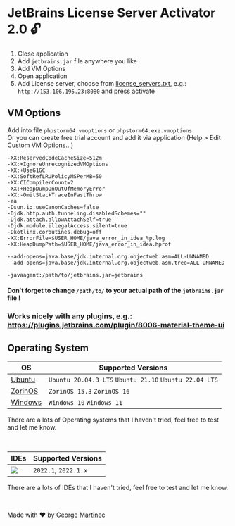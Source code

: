 # JetBrains License Server Activator 2.0 🔓

1. Close application
2. Add `jetbrains.jar` file anywhere you like
3. Add VM Options
4. Open application
5. Add License server, choose from [license_servers.txt](https://github.com/george-martinec/jetbrains-activator/blob/master/license_servers.txt), e.g.: `http://153.106.195.23:8080` and press activate

## VM Options

Add into file `phpstorm64.vmoptions` or `phpstorm64.exe.vmoptions` <br>
Or you can create free trial account and add it via application (Help > Edit Custom VM Options...)

```
-XX:ReservedCodeCacheSize=512m
-XX:+IgnoreUnrecognizedVMOptions
-XX:+UseG1GC
-XX:SoftRefLRUPolicyMSPerMB=50
-XX:CICompilerCount=2
-XX:+HeapDumpOnOutOfMemoryError
-XX:-OmitStackTraceInFastThrow
-ea
-Dsun.io.useCanonCaches=false
-Djdk.http.auth.tunneling.disabledSchemes=""
-Djdk.attach.allowAttachSelf=true
-Djdk.module.illegalAccess.silent=true
-Dkotlinx.coroutines.debug=off
-XX:ErrorFile=$USER_HOME/java_error_in_idea_%p.log
-XX:HeapDumpPath=$USER_HOME/java_error_in_idea.hprof

--add-opens=java.base/jdk.internal.org.objectweb.asm=ALL-UNNAMED
--add-opens=java.base/jdk.internal.org.objectweb.asm.tree=ALL-UNNAMED

-javaagent:/path/to/jetbrains.jar=jetbrains
```

#### Don't forget to change `/path/to/` to your actual path of the `jetbrains.jar` file !


### Works nicely with any plugins, e.g.: https://plugins.jetbrains.com/plugin/8006-material-theme-ui

## Operating System
| OS                                            | Supported Versions                  |
|-----------------------------------------------|-------------------------------------|
| [Ubuntu](https://ubuntu.com/download/desktop) | `Ubuntu 20.04.3 LTS` `Ubuntu 21.10` `Ubuntu 22.04 LTS` |
| [ZorinOS](https://zorin.com/)                 | `ZorinOS 15.3` `ZorinOS 16`         |
| [Windows](https://www.microsoft.com/windows)  | `Windows 10` `Windows 11`           |

There are a lots of Operating systems that I haven't tried, feel free to test and let me know.

<br>

| IDEs | Supported Versions |
| ------------- | ------------- |
|  <img align="center" src='https://raw.githubusercontent.com/george-martinec/jetbrains-evaluation-reset/master/icons/phpstorm_32x32.svg'/> | `2022.1`, `2022.1.x`

There are a lots of IDEs that I haven't tried, feel free to test and let me know.

<br>

Made with ❤️ by [George Martinec](https://github.com/George-Martinec)
